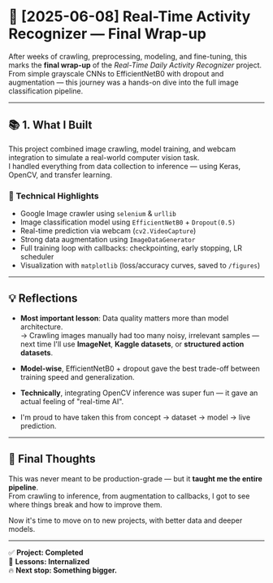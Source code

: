 # 📸 [2025-06-08] Real-Time Activity Recognizer — Final Wrap-up

After weeks of crawling, preprocessing, modeling, and fine-tuning, this marks the **final wrap-up** of the *Real-Time Daily Activity Recognizer* project.  
From simple grayscale CNNs to EfficientNetB0 with dropout and augmentation — this journey was a hands-on dive into the full image classification pipeline.

---

## 📚 1. What I Built

This project combined image crawling, model training, and webcam integration to simulate a real-world computer vision task.  
I handled everything from data collection to inference — using Keras, OpenCV, and transfer learning.

### 🧱 Technical Highlights
- Google Image crawler using `selenium` & `urllib`
- Image classification model using `EfficientNetB0` + `Dropout(0.5)`
- Real-time prediction via webcam (`cv2.VideoCapture`)
- Strong data augmentation using `ImageDataGenerator`
- Full training loop with callbacks: checkpointing, early stopping, LR scheduler
- Visualization with `matplotlib` (loss/accuracy curves, saved to `/figures`)

---

## 💡 Reflections

- **Most important lesson**: Data quality matters more than model architecture.  
  → Crawling images manually had too many noisy, irrelevant samples — next time I'll use **ImageNet**, **Kaggle datasets**, or **structured action datasets**.

- **Model-wise**, EfficientNetB0 + dropout gave the best trade-off between training speed and generalization.  
- **Technically**, integrating OpenCV inference was super fun — it gave an actual feeling of "real-time AI".

- I'm proud to have taken this from concept → dataset → model → live prediction.

---

## 🎯 Final Thoughts

This was never meant to be production-grade — but it **taught me the entire pipeline**.  
From crawling to inference, from augmentation to callbacks, I got to see where things break and how to improve them.

Now it's time to move on to new projects, with better data and deeper models.

---

✅ **Project: Completed**  
🧠 **Lessons: Internalized**  
🔥 **Next stop: Something bigger.**
